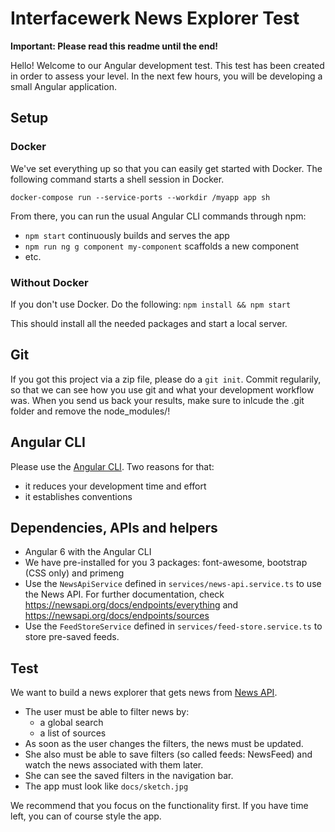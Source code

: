 # Interfacewerk News Explorer Test

**Important: Please read this readme until the end!**

Hello! Welcome to our Angular development test. This test has been created in order to assess your level.
In the next few hours, you will be developing a small Angular application.

## Setup

### Docker

We've set everything up so that you can easily get started with Docker. The following command starts a shell session in Docker.

`docker-compose run --service-ports --workdir /myapp app sh`

From there, you can run the usual Angular CLI commands through npm:

* `npm start` continuously builds and serves the app
* `npm run ng g component my-component` scaffolds a new component
* etc.

### Without Docker 

If you don't use Docker. Do the following: `npm install && npm start`

This should install all the needed packages and start a local server.

## Git

If you got this project via a zip file, please do a `git init`. Commit regularily, so that we can see how you use git and what your development workflow was. When you send us back your results, make sure to inlcude the .git folder and remove the node_modules/!

## Angular CLI

Please use the [Angular CLI](https://cli.angular.io/). Two reasons for that:

* it reduces your development time and effort
* it establishes conventions

## Dependencies, APIs and helpers

* Angular 6 with the Angular CLI
* We have pre-installed for you 3 packages: font-awesome, bootstrap (CSS only) and primeng
* Use the `NewsApiService` defined in `services/news-api.service.ts` to use the News API. For further documentation, check https://newsapi.org/docs/endpoints/everything and https://newsapi.org/docs/endpoints/sources
* Use the `FeedStoreService` defined in `services/feed-store.service.ts` to store pre-saved feeds.

## Test

We want to build a news explorer that gets news from [News API](https://newsapi.org/).

* The user must be able to filter news by:
  * a global search
  * a list of sources
* As soon as the user changes the filters, the news must be updated.
* She also must be able to save filters (so called feeds: NewsFeed) and watch the news associated with them later.
* She can see the saved filters in the navigation bar.
* The app must look like `docs/sketch.jpg`

We recommend that you focus on the functionality first. If you have time left, you can of course style the app.


